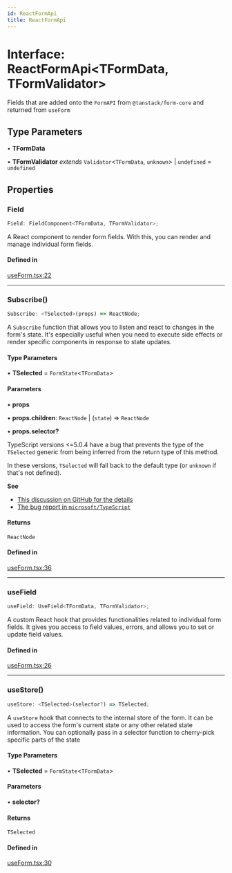 ```yaml
---
id: ReactFormApi
title: ReactFormApi
---
```


# Interface: ReactFormApi\<TFormData, TFormValidator\>

Fields that are added onto the `FormAPI` from `@tanstack/form-core` and returned from `useForm`

## Type Parameters

• **TFormData**

• **TFormValidator** *extends* `Validator`\<`TFormData`, `unknown`\> \| `undefined` = `undefined`

## Properties

### Field

```ts
Field: FieldComponent<TFormData, TFormValidator>;
```

A React component to render form fields. With this, you can render and manage individual form fields.

#### Defined in

[useForm.tsx:22](https://github.com/TanStack/form/blob/main/packages/react-form/src/useForm.tsx#L22)

***

### Subscribe()

```ts
Subscribe: <TSelected>(props) => ReactNode;
```

A `Subscribe` function that allows you to listen and react to changes in the form's state. It's especially useful when you need to execute side effects or render specific components in response to state updates.

#### Type Parameters

• **TSelected** = `FormState`\<`TFormData`\>

#### Parameters

• **props**

• **props.children**: `ReactNode` \| (`state`) => `ReactNode`

• **props.selector?**

TypeScript versions <=5.0.4 have a bug that prevents
the type of the `TSelected` generic from being inferred
from the return type of this method.

In these versions, `TSelected` will fall back to the default
type (or `unknown` if that's not defined).

**See**

 - [This discussion on GitHub for the details](https://github.com/TanStack/form/pull/606/files#r1506715714)
 - [The bug report in `microsoft/TypeScript`](https://github.com/microsoft/TypeScript/issues/52786)

#### Returns

`ReactNode`

#### Defined in

[useForm.tsx:36](https://github.com/TanStack/form/blob/main/packages/react-form/src/useForm.tsx#L36)

***

### useField

```ts
useField: UseField<TFormData, TFormValidator>;
```

A custom React hook that provides functionalities related to individual form fields. It gives you access to field values, errors, and allows you to set or update field values.

#### Defined in

[useForm.tsx:26](https://github.com/TanStack/form/blob/main/packages/react-form/src/useForm.tsx#L26)

***

### useStore()

```ts
useStore: <TSelected>(selector?) => TSelected;
```

A `useStore` hook that connects to the internal store of the form. It can be used to access the form's current state or any other related state information. You can optionally pass in a selector function to cherry-pick specific parts of the state

#### Type Parameters

• **TSelected** = `FormState`\<`TFormData`\>

#### Parameters

• **selector?**

#### Returns

`TSelected`

#### Defined in

[useForm.tsx:30](https://github.com/TanStack/form/blob/main/packages/react-form/src/useForm.tsx#L30)
